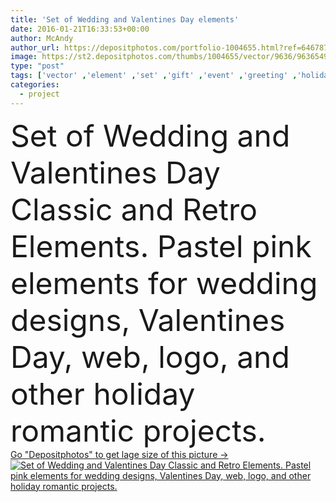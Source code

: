 ```yaml
---
title: 'Set of Wedding and Valentines Day elements'
date: 2016-01-21T16:33:53+00:00
author: McAndy
author_url: https://depositphotos.com/portfolio-1004655.html?ref=64678756
image: https://st2.depositphotos.com/thumbs/1004655/vector/9636/96365496/api_thumb_450.jpg?forcejpeg=true
type: "post"
tags: ['vector' ,'element' ,'set' ,'gift' ,'event' ,'greeting' ,'holiday' ,'valentine' ,'label' ,'elegance' ,'love' ,'party' ,'floral' ,'cake' ,'antique' ,'card' ,'grunge' ,'old' ,'retro' ,'vintage' ,'car' ,'ornament' ,'classic' ,'ticket' ,'heart' ,'candle' ,'couple' ,'romantic' ,'wedding' ,'bride' ,'lovely' ,'curl' ,'ring' ,'textured' ,'template' ,'invitation' ,'bicycle' ,'bike' ,'Arc' ,'rose' ,'groom' ,'married' ,'marriage' ,'hanger' ,'marry' ,'invite' ,'admit' ,'Mr' ,'valentines day' ,'save the date' ]
categories: 
  - project
---
```

<div aling="center">
            <font size="60"> Set of Wedding and Valentines Day Classic and Retro Elements. Pastel pink elements for wedding designs, Valentines Day, web, logo, and other holiday romantic projects.</font>   
</div>
<div>
    <a href='https://st2.depositphotos.com/thumbs/1004655/vector/9636/96365496/api_thumb_450.jpg?forcejpeg=true?ref=64678756' target=_blank > Go "Depositphotos" to get lage size of this picture ->
        <img href='https://st2.depositphotos.com/thumbs/1004655/vector/9636/96365496/api_thumb_450.jpg?forcejpeg=true?ref=64678756' src='https://st2.depositphotos.com/1004655/9636/v/950/depositphotos_96365496-stock-illustration-set-of-wedding-and-valentines.jpg?forcejpeg=true' alt='Set of Wedding and Valentines Day Classic and Retro Elements. Pastel pink elements for wedding designs, Valentines Day, web, logo, and other holiday romantic projects.' >
    </a>
</div>
